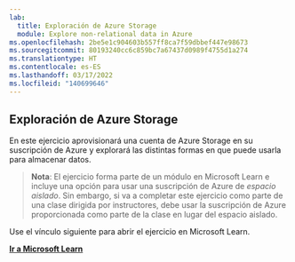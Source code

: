 ```yaml
---
lab:
  title: Exploración de Azure Storage
  module: Explore non-relational data in Azure
ms.openlocfilehash: 2be5e1c904603b557ff8ca7f59dbbef447e98673
ms.sourcegitcommit: 80193240cc6c859bc7a67437d0989f4755d1a274
ms.translationtype: HT
ms.contentlocale: es-ES
ms.lasthandoff: 03/17/2022
ms.locfileid: "140699646"
---
```

## <a name="explore-azure-storage"></a>Exploración de Azure Storage

En este ejercicio aprovisionará una cuenta de Azure Storage en su suscripción de Azure y explorará las distintas formas en que puede usarla para almacenar datos.

> **Nota**: El ejercicio forma parte de un módulo en Microsoft Learn e incluye una opción para usar una suscripción de Azure de *espacio aislado*. Sin embargo, si va a completar este ejercicio como parte de una clase dirigida por instructores, debe usar la suscripción de Azure proporcionada como parte de la clase en lugar del espacio aislado.

Use el vínculo siguiente para abrir el ejercicio en Microsoft Learn.

**[Ir a Microsoft Learn](https://docs.microsoft.com/learn/modules/explore-provision-deploy-non-relational-data-services-azure/6-exercise-azure-storage#provision-an-azure-storage-account)**
